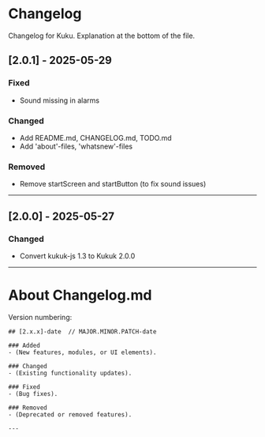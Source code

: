 # Changelog
Changelog for Kuku. Explanation at the bottom of the file.


## [2.0.1] - 2025-05-29

### Fixed
- Sound missing in alarms

### Changed
- Add README.md, CHANGELOG.md, TODO.md
- Add 'about'-files, 'whatsnew'-files

### Removed
- Remove startScreen and startButton (to fix sound issues)

---


## [2.0.0] - 2025-05-27

### Changed
- Convert kukuk-js 1.3 to Kukuk 2.0.0

---


# About Changelog.md
Version numbering: 

```
## [2.x.x]-date  // MAJOR.MINOR.PATCH-date

### Added
- (New features, modules, or UI elements).

### Changed
- (Existing functionality updates).

### Fixed
- (Bug fixes).

### Removed
- (Deprecated or removed features).

---

```
